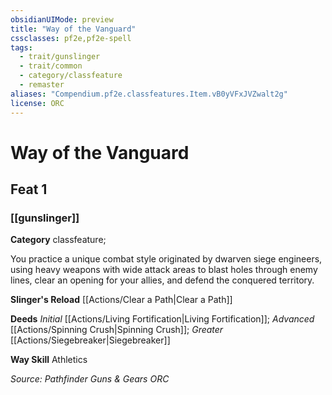```yaml
---
obsidianUIMode: preview
title: "Way of the Vanguard"
cssclasses: pf2e,pf2e-spell
tags:
  - trait/gunslinger
  - trait/common
  - category/classfeature
  - remaster
aliases: "Compendium.pf2e.classfeatures.Item.vB0yVFxJVZwalt2g"
license: ORC
---
```

# Way of the Vanguard
## Feat 1
### [[gunslinger]]

**Category** classfeature; 




You practice a unique combat style originated by dwarven siege engineers, using heavy weapons with wide attack areas to blast holes through enemy lines, clear an opening for your allies, and defend the conquered territory.

**Slinger's Reload** [[Actions/Clear a Path|Clear a Path]]

**Deeds** _Initial_ [[Actions/Living Fortification|Living Fortification]]; _Advanced_ [[Actions/Spinning Crush|Spinning Crush]]; _Greater_ [[Actions/Siegebreaker|Siegebreaker]]

**Way Skill** Athletics

*Source: Pathfinder Guns & Gears*
*ORC*